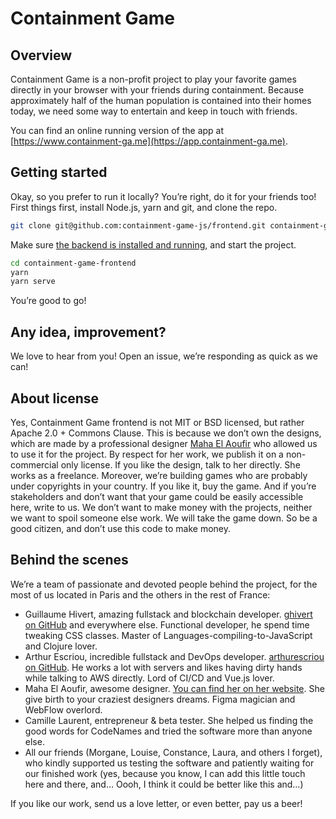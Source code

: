 # Containment Game

## Overview

Containment Game is a non-profit project to play your favorite games directly in your browser with your friends during containment. Because approximately half of the human population is contained into their homes today, we need some way to entertain and keep in touch with friends.

You can find an online running version of the app at [https://www.containment-ga.me](https://app.containment-ga.me).

## Getting started

Okay, so you prefer to run it locally? You’re right, do it for your friends too!  
First things first, install Node.js, yarn and git, and clone the repo.

```bash
git clone git@github.com:containment-game-js/frontend.git containment-game-frontend
```

Make sure [the backend is installed and running](https://github.com/containment-game-js/server), and start the project.

```bash
cd containment-game-frontend
yarn
yarn serve
```

You’re good to go!

## Any idea, improvement?

We love to hear from you! Open an issue, we’re responding as quick as we can!

## About license

Yes, Containment Game frontend is not MIT or BSD licensed, but rather Apache 2.0 + Commons Clause. This is because we don’t own the designs, which are made by a professional designer [Maha El Aoufir](https://www.mahaelaoufir.com/) who allowed us to use it for the project. By respect for her work, we publish it on a non-commercial only license. If you like the design, talk to her directly. She works as a freelance. Moreover, we’re building games who are probably under copyrights in your country. If you like it, buy the game. And if you’re stakeholders and don’t want that your game could be easily accessible here, write to us. We don’t want to make money with the projects, neither we want to spoil someone else work. We will take the game down. So be a good citizen, and don’t use this code to make money.

## Behind the scenes

We’re a team of passionate and devoted people behind the project, for the most of us located in Paris and the others in the rest of France:

- Guillaume Hivert, amazing fullstack and blockchain developer. [ghivert on GitHub](https://github.com/ghivert) and everywhere else. Functional developer, he spend time tweaking CSS classes. Master of Languages-compiling-to-JavaScript and Clojure lover.
- Arthur Escriou, incredible fullstack and DevOps developer. [arthurescriou on GitHub](https://github.com/arthurescriou). He works a lot with servers and likes having dirty hands while talking to AWS directly. Lord of CI/CD and Vue.js lover.
- Maha El Aoufir, awesome designer. [You can find her on her website](https://www.mahaelaoufir.com/). She give birth to your craziest designers dreams. Figma magician and WebFlow overlord.
- Camille Laurent, entrepreneur & beta tester. She helped us finding the good words for CodeNames and tried the software more than anyone else.
- All our friends (Morgane, Louise, Constance, Laura, and others I forget), who kindly supported us testing the software and patiently waiting for our finished work (yes, because you know, I can add this little touch here and there, and… Oooh, I think it could be better like this and…)

If you like our work, send us a love letter, or even better, pay us a beer!
